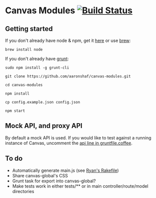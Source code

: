 # Canvas Modules [![Build Status](https://travis-ci.org/aaronshaf/canvas-modules.png?branch=master)](https://travis-ci.org/aaronshaf/canvas-modules)

## Getting started

If you don't already have node & npm, get it [here](http://nodejs.org/) or use [brew](http://brew.sh/):
```
brew install node
```

If you don't already have [grunt](http://gruntjs.com/):
```
sudo npm install -g grunt-cli
```
```
git clone https://github.com/aaronshaf/canvas-modules.git
```

```
cd canvas-modules
```

```
npm install
```

```
cp config.example.json config.json
```

```
npm start
```

## Mock API, and proxy API

By default a mock API is used. If you would like to test against a running instance of Canvas, uncomment the [api line in gruntfile.coffee](https://github.com/aaronshaf/canvas-modules/blob/master/gruntfile.coffee#L17).

## To do

* Automatically generate main.js (see [Ryan's Rakefile](https://github.com/rpflorence/canvas-client-app/blob/aafa96e50fe529fab35e4c1ed79f73fa3ec7d760/Rakefile#L34-L59))
* Share canvas-global's CSS
* Grunt task for export into canvas-global?
* Make tests work in either tests/** or in main controller/route/model directories
